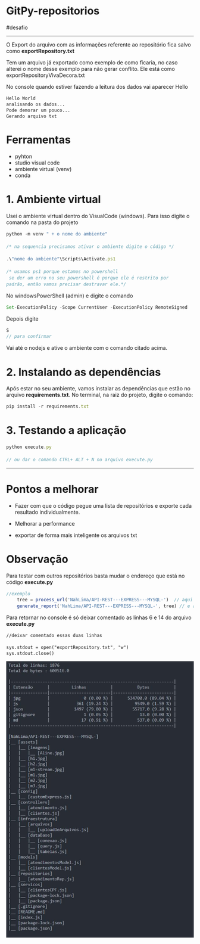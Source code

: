 # GitPy-repositorios
#desafio

------------------------

O Export do arquivo  com as informações referente ao repositório fica salvo como **exportRepository.txt** 

Tem um arquivo já exportado como exemplo de como ficaria, no caso alterei o nome desse exemplo para não gerar conflito. Ele está como exportRepositoryVivaDecora.txt 

No console quando estiver fazendo a leitura dos dados vai aparecer Hello 
````
Hello World
analisando os dados...
Pode demorar um pouco...
Gerando arquivo txt
````

# Ferramentas
- pyhton 
- studio visual code
- ambiente virtual (venv)  
- conda

# 1. Ambiente virtual
Usei o ambiente virtual dentro do VisualCode (windows). Para isso digite o comando na pasta do projeto 

````javascript
python -m venv " + o nome do ambiente"

/* na sequencia precisamos ativar o ambiente digite o código */

.\"nome do ambiente"\Scripts\Activate.ps1 

/* usamos ps1 porque estamos no powershell 
 se der um erro no seu powershell é porque ele é restrito por 
padrão, então vamos precisar destravar ele.*/

````

No windowsPowerShell (admin) e digite o comando 
````javascript
Set-ExecutionPolicy -Scope CurrentUser -ExecutionPolicy RemoteSigned 
````
Depois digite 
````javascript
S 
// para confirmar
````

Vai até o nodejs e ative o ambiente com o comando citado acima. 


# 2. Instalando as dependências
Após estar no seu ambiente, vamos instalar as dependências que estão no arquivo **requirements.txt**.
No terminal, na raiz do projeto, digite o comando:

````javascript
pip install -r requirements.txt
````
# 3. Testando a aplicação

````javascript
python execute.py  

// ou dar o comando CTRL+ ALT + N no arquivo execute.py
````

----------------------------------------------------------------------------

# Pontos a melhorar

- Fazer com que o código pegue uma lista de repositórios e exporte cada resultado  individualmente. 

- Melhorar a performance 

- exportar de forma mais inteligente os arquivos txt


# Observação

Para testar com outros repositórios basta mudar o endereço que está no 
código **execute.py**

````javascript
//exemplo 
    tree = process_url('NahLima/API-REST---EXPRESS---MYSQL-')  // aqui 
    generate_report('NahLima/API-REST---EXPRESS---MYSQL-', tree) // e aqui
````
Para retornar no console é só deixar comentado as linhas 6 e 14 do arquivo **execute.py**

```` javascripit
//deixar comentado essas duas linhas

sys.stdout = open("exportRepository.txt", "w") 
sys.stdout.close()

````
![imagem-console](./img/console.JPG)
